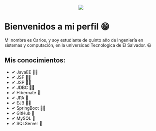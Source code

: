 <p align="center"> 
  <img src="https://i.pinimg.com/originals/0a/d1/d7/0ad1d7cef24a77e15099915897edb089.gif"/> 
</p>

# Bienvenidos a mi perfil 😁

Mi nombre es Carlos, y soy estudiante de quinto año de Ingeniería en sistemas y computación, en la universidad Tecnologica de El Salvador. 😃

## Mis conocimientos:

- ✔ JavaEE 🐱‍👤
- ✔ JSF 🐱‍👓
- ✔ JSP 🐱‍🚀
- ✔ JDBC 🐱‍🏍
- ✔ Hibernate 🦄
- ✔ JPA 🐲
- ✔ EJB 🐱‍💻
- ✔ SpringBoot 🐱‍🐉
- ✔ GitHub 👾
- ✔ MySQL 🦝
- ✔ SQLServer 👺


